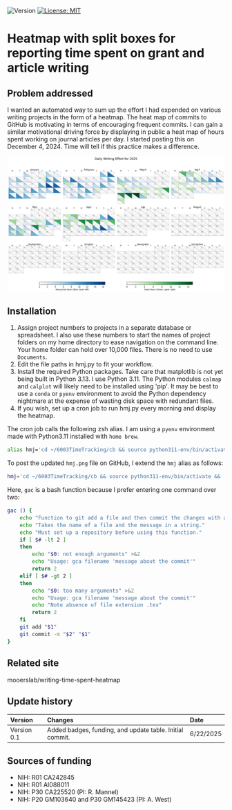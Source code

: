 ![Version](https://img.shields.io/static/v1?label=writing-time-splitbox-heatmap&message=0.1&color=brightcolor)
[![License: MIT](https://img.shields.io/badge/License-MIT-blue.svg)](https://opensource.org/licenses/MIT)


# Heatmap with split boxes for reporting time spent on grant and article writing

## Problem addressed

I wanted an automated way to sum up the effort I had expended on various writing projects in the form of a heatmap.
The heat map of commits to GitHub is motivating in terms of encouraging frequent commits.
I can gain a similar motivational driving force by displaying in public a heat map of hours spent working on journal articles per day.
I started posting this on December 4, 2024.
Time will tell if this practice makes a difference.

![hmj.png](./hmdgj.png)


## Installation

1. Assign project numbers to projects in a separate database or spreadsheet. I also use these numbers to start the names of project folders on my home directory to ease navigation on the command line. Your home folder can hold over 10,000 files. There is no need to use `Documents`.
2. Edit the file paths in hmj.py to fit your workflow.
3. Install the required Python packages. Take care that matplotlib is not yet being built in Python 3.13. I use Python 3.11. The Python modules `calmap` and `calplot` will likely need to be installed using 'pip'. It may be best to use a `conda` or `pyenv` environment to avoid the Python dependency nightmare at the expense of wasting disk space with redundant files.
4. If you wish, set up a cron job to run hmj.py every morning and display the heatmap.

The cron job calls the following zsh alias. I am using a `pyenv` environment made with Python3.11 installed with `home brew`.

```bash
alias hmj='cd ~/6003TimeTracking/cb && source python311-env/bin/activate && ./python311-env/bin/python3.11 hmj.py && deactivate && echo "Run hmj.py and show total effort as a heatmap."'
```

To post the updated `hmj.png` file on GitHub, I extend the `hmj` alias as follows: 

```bash
hmj='cd ~/6003TimeTracking/cb && source python311-env/bin/activate && ./python311-env/bin/python3.11 hmj.py && deactivate && cp hmj.png ~/6112MooersLabGitHubLabRepos/writing-timespent-heatmap/images/. && cd  ~/6112MooersLabGitHubLabRepos/writing-timespent-heatmap && gac images/hmj.png "Updated." && git push && echo "Run hmj.py that shows a series of heatmaps by effort."'
```

Here, `gac` is a bash function because I prefer entering one command over two:

```bash
gac () {
	echo "Function to git add a file and then commit the changes with a message."
	echo "Takes the name of a file and the message in a string."
	echo "Must set up a repository before using this function."
	if [ $# -lt 2 ]
	then
		echo "$0: not enough arguments" >&2
		echo "Usage: gca filename 'message about the commit'"
		return 2
	elif [ $# -gt 2 ]
	then
		echo "$0: too many arguments" >&2
		echo "Usage: gca filename 'message about the commit'"
		echo "Note absence of file extension .tex"
		return 2
	fi
	git add "$1"
	git commit -m "$2" "$1"
}
```

## Related site
mooerslab/writing-time-spent-heatmap
## Update history

|Version      | Changes                                                                                                                                                                         | Date                 |
|:-----------|:------------------------------------------------------------------------------------------------------------------------------------------|:--------------------|
| Version 0.1 |   Added badges, funding, and update table.  Initial commit.                                                                                                                | 6/22/2025  |

## Sources of funding

- NIH: R01 CA242845
- NIH: R01 AI088011
- NIH: P30 CA225520 (PI: R. Mannel)
- NIH: P20 GM103640 and P30 GM145423 (PI: A. West)

